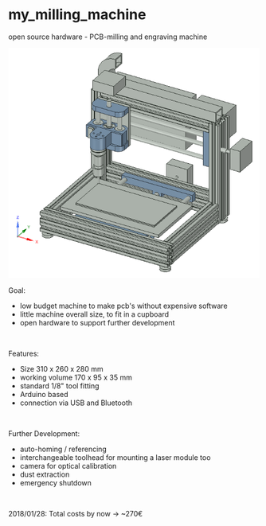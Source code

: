 ﻿# my_milling_machine
open source hardware - PCB-milling and engraving machine


<img src="my_milling_machine.png">


Goal:
- low budget machine to make pcb's without expensive software
- little machine overall size, to fit in a cupboard
- open hardware to support further development

<p>&nbsp;</p>


Features:
- Size 310 x 260 x 280 mm
- working volume 170 x 95 x 35 mm
- standard 1/8" tool fitting
- Arduino based
- connection via USB and Bluetooth

<p>&nbsp;</p>


Further Development:
- auto-homing / referencing
- interchangeable toolhead for mounting a laser module too
- camera for optical calibration
- dust extraction
- emergency shutdown

<p>&nbsp;</p>

2018/01/28: Total costs by now -> ~270€
